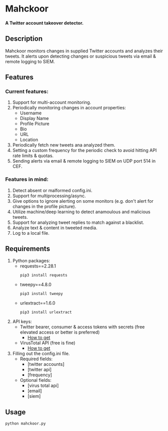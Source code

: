 # Mahckoor
#### A Twitter account takeover detector.
## Description
Mahckoor monitors changes in supplied Twitter accounts and analyzes their tweets. It alerts upon detecting changes or suspicious tweets via email & remote logging to SIEM.  
## Features
### Current features:
1. Support for multi-account monitoring.
2. Periodically monitoring changes in account properties:
   - Username
   - Display Name
   - Profile Picture
   - Bio
   - URL
   - Location  
3. Periodically fetch new tweets ana analyzed them.
4. Setting a custom frequency for the periodic check to avoid hitting API rate limits & quotas.
5. Sending alerts via email & remote logging to SIEM on UDP port 514 in CEF.  
### Features in mind:
1. Detect absent or malformed config.ini.
2. Support for multiprocessing/async.
3. Give options to ignore alerting on some monitors (e.g. don't alert for changes in the profile picture).
4. Utilize machine/deep learning to detect anamoulous and malicious tweets.
5. Support for analyzing tweet replies to match against a blacklist.
6. Analyze text & content in tweeted media.
7. Log to a local file.
## Requirements
1. Python packages:
   - requests==2.28.1
      ```
      pip3 install requests
      ```
   - tweepy==4.8.0
      ```
      pip3 install tweepy
      ```
   - urlextract==1.6.0
      ```
      pip3 install urlextract
      ```
2. API keys:
   - Twitter bearer, consumer & access tokens with secrets (free elevated access or better is preferred)
      - [How to get](https://developer.twitter.com/en/docs/tutorials/step-by-step-guide-to-making-your-first-request-to-the-twitter-api-v2)
   - VirusTotal API (free is fine)
      - [How to get](https://support.virustotal.com/hc/en-us/articles/115002088769-Please-give-me-an-API-key)
3. Filling out the config.ini file.
   - Required fields:
      - [twitter accounts]
      - [twitter api]
      - [frequency]
   - Optional fields:
      - [virus total api]
      - [email]
      - [siem]
## Usage
   ```
   python mahckoor.py
   ```
